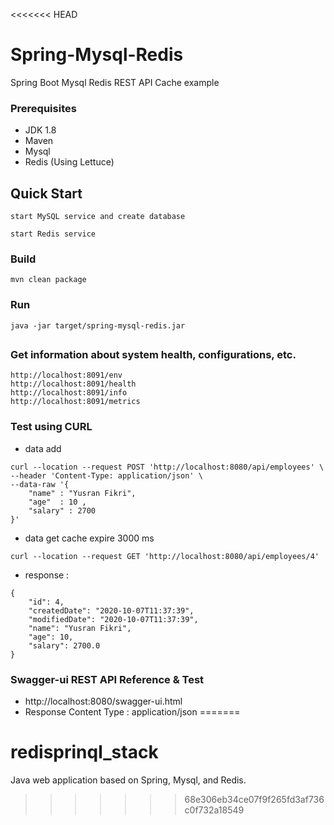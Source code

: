 <<<<<<< HEAD
# Spring-Mysql-Redis
Spring Boot Mysql Redis REST API Cache example

### Prerequisites
- JDK 1.8
- Maven
- Mysql
- Redis (Using Lettuce)

## Quick Start

```
start MySQL service and create database
```

```
start Redis service
```

### Build
```
mvn clean package
```

### Run
```
java -jar target/spring-mysql-redis.jar
```

##
### Get information about system health, configurations, etc.
```
http://localhost:8091/env
http://localhost:8091/health
http://localhost:8091/info
http://localhost:8091/metrics
```


### Test using CURL

- data add
```
curl --location --request POST 'http://localhost:8080/api/employees' \
--header 'Content-Type: application/json' \
--data-raw '{
    "name" : "Yusran Fikri",
    "age"  : 10 ,
    "salary" : 2700 
}'
```

- data get cache expire 3000 ms
```
curl --location --request GET 'http://localhost:8080/api/employees/4'
```

- response : 
```
{
    "id": 4,
    "createdDate": "2020-10-07T11:37:39",
    "modifiedDate": "2020-10-07T11:37:39",
    "name": "Yusran Fikri",
    "age": 10,
    "salary": 2700.0
}
```


### Swagger-ui REST API Reference & Test
- http://localhost:8080/swagger-ui.html
- Response Content Type : application/json
=======
# redisprinql_stack
Java web application based on Spring, Mysql, and Redis.
>>>>>>> 68e306eb34ce07f9f265fd3af736c0f732a18549
